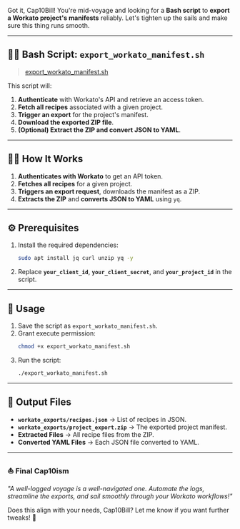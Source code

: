 Got it, Cap10Bill! You're mid-voyage and looking for a **Bash script** to **export a Workato project's manifests** reliably. Let's tighten up the sails and make sure this thing runs smooth.

---

## **🏴‍☠️ Bash Script: `export_workato_manifest.sh`**
> [export_workato_manifest.sh](export_workato_manifest.sh)

This script will:
1. **Authenticate** with Workato's API and retrieve an access token.
2. **Fetch all recipes** associated with a given project.
3. **Trigger an export** for the project's manifest.
4. **Download the exported ZIP file**.
5. **(Optional) Extract the ZIP and convert JSON to YAML**.

---

## **🏴‍☠️ How It Works**
1. **Authenticates with Workato** to get an API token.
2. **Fetches all recipes** for a given project.
3. **Triggers an export request**, downloads the manifest as a ZIP.
4. **Extracts the ZIP** and **converts JSON to YAML** using `yq`.

---

## **⚙️ Prerequisites**
1. Install the required dependencies:
   ```bash
   sudo apt install jq curl unzip yq -y
   ```
2. Replace **`your_client_id`**, **`your_client_secret`**, and **`your_project_id`** in the script.

---

## **🚀 Usage**
1. Save the script as `export_workato_manifest.sh`.
2. Grant execute permission:
   ```bash
   chmod +x export_workato_manifest.sh
   ```
3. Run the script:
   ```bash
   ./export_workato_manifest.sh
   ```

---

## **📝 Output Files**
- **`workato_exports/recipes.json`** → List of recipes in JSON.
- **`workato_exports/project_export.zip`** → The exported project manifest.
- **Extracted Files** → All recipe files from the ZIP.
- **Converted YAML Files** → Each JSON file converted to YAML.

---

### **⛵ Final Cap10ism**
*"A well-logged voyage is a well-navigated one. Automate the logs, streamline the exports, and sail smoothly through your Workato workflows!"*

Does this align with your needs, Cap10Bill? Let me know if you want further tweaks! 🚀